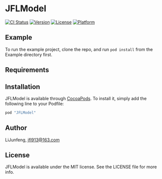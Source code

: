 # JFLModel

[![CI Status](http://img.shields.io/travis/LiJunfeng/JFLModel.svg?style=flat)](https://travis-ci.org/LiJunfeng/JFLModel)
[![Version](https://img.shields.io/cocoapods/v/JFLModel.svg?style=flat)](http://cocoapods.org/pods/JFLModel)
[![License](https://img.shields.io/cocoapods/l/JFLModel.svg?style=flat)](http://cocoapods.org/pods/JFLModel)
[![Platform](https://img.shields.io/cocoapods/p/JFLModel.svg?style=flat)](http://cocoapods.org/pods/JFLModel)

## Example

To run the example project, clone the repo, and run `pod install` from the Example directory first.

## Requirements

## Installation

JFLModel is available through [CocoaPods](http://cocoapods.org). To install
it, simply add the following line to your Podfile:

```ruby
pod "JFLModel"
```

## Author

LiJunfeng, jfl913@163.com

## License

JFLModel is available under the MIT license. See the LICENSE file for more info.
